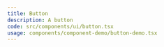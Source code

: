 ```yaml
---
title: Button
description: A button
code: src/components/ui/button.tsx
usage: components/component-demo/button-demo.tsx
---
```

